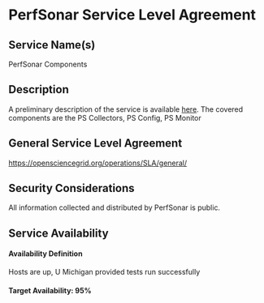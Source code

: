 PerfSonar Service Level Agreement
=================================

Service Name(s)
---------------

PerfSonar Components

Description
-----------

A preliminary description of the service is available [here](https://docs.google.com/document/d/1l144BSo-88M0cLMMjKcKMIE-Q5s21X-w3lYl-0Pn_08/edit#heading=h.n5qqmobbm4g4). The covered components are the PS Collectors, PS Config, PS Monitor

General Service Level Agreement
-------------------------------

<https://opensciencegrid.org/operations/SLA/general/>

Security Considerations
-----------------------

All information collected and distributed by PerfSonar is public.

Service Availability
--------------------

#### Availability Definition

Hosts are up, U Michigan provided tests run successfully

#### Target Availability: 95%
